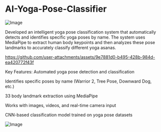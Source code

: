 # AI-Yoga-Pose-Classifier

![Image](https://github.com/user-attachments/assets/5d9ff9c7-3094-4c79-b361-48e470e03d92)

Developed an intelligent yoga pose classification system that automatically detects and identifies specific yoga poses by name. The system uses MediaPipe to extract human body keypoints and then analyzes these pose landmarks to accurately classify different yoga asanas.

https://github.com/user-attachments/assets/9e7881d0-b495-428b-984d-ea420772f43f

Key Features:
Automated yoga pose detection and classification

Identifies specific poses by name (Warrior 2, Tree Pose, Downward Dog, etc.)

33 body landmark extraction using MediaPipe

Works with images, videos, and real-time camera input

CNN-based classification model trained on yoga pose datasets

![Image](https://github.com/user-attachments/assets/cc5ab53f-a937-43bd-b970-f06340cba94e)

